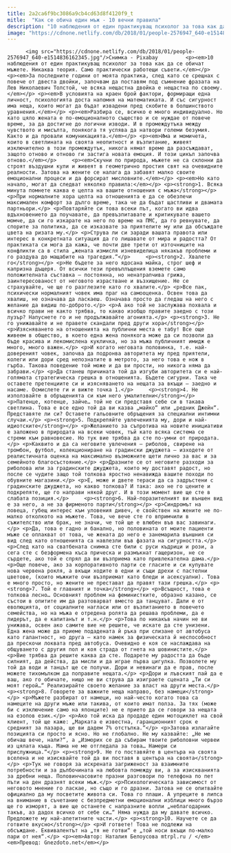 ```yaml
---
title: 2a2ca6f9bc3086a9cb4cd63d8f4120f9_t
mitle:  "Как се обича един мъж - 10 вечни правила"
description: "10 наблюдения от един практикуващ психолог за това как да се обичат мъжете. Никаква теория. Само практически работещи съвети. За последните години от моята практика, след като се срещнах с повече от двеста двойки, започвам да поставям под съмнение фразата на Лев Николаевич Толстой, че всяка нещастна двойка е нещастна по своему. В условията на …"
image: "https://cdnone.netlify.com/db/2018/01/people-2576947_640-e1514836162345.jpg"
---
```


          <img src="https://cdnone.netlify.com/db/2018/01/people-2576947_640-e1514836162345.jpg"/>Снимка - Pixabay         <p><em>10 наблюдения от един практикуващ психолог за това как да се обичат мъжете. Никаква теория. Само практически работещи съвети.</em></p>   <p><em>За последните години от моята практика, след като се срещнах с повече от двеста двойки, започвам да поставям под съмнение фразата на Лев Николаевич Толстой, че всяка нещастна двойка е нещастна по своему.</em></p> <p><em>В условията на краен брой фактори, формиращи една личност, психологията доста напомня на математиката. И със сигурност има неща, които могат да бъдат извадени пред скобите в болшинството уравнения.</em></p> <p><em>Разбира се, всичко е много индивидуално. Но като цяло жената е по-емоционалното същество и се нуждае от повече време, за да достигне до логични изводи. И в промеждутъка между чувството и мисълта, понякога тя успява да натвори големи безумия. Както и да провали комуникацията.</em></p> <p><em>Има и момичета, които в светлината на своята неопитност и възпитание, живеят изключително в този промеждутък, никога нямат време да разсъждават, защото отново и отново ги застига новата емоция. И този цикъл започва отново.</em></p>     <p><em>Скучни по природа, мъжете не са склонни да строят въздушни кули и живеят в геометрично простия свят на очевидните реалности. Затова на жените се налага да забавят малко своите емоционални процеси и да форсират мисловните.</em></p> <p><em>Но като начало, могат да следват няколко правила:</em></p> <p><strong>1. Всяка минута помнете каква е целта на вашите отношения с мъжа</strong></p> <p>При нормалните хора целта на отношенията е да се обезпечи максимален комфорт за дълго време, така че да бъдат щастливи и двамата партньори.</p> <p>Повтаряйте си това всеки път, когато ви идва вдъхновението да поучавате, да превъзпитавате и критикувате вашето момче, да си го изкарате на него по време на ПМС, да го ревнувате, да спорите за политика, да се изказвате за приятелите му или да обсъждате цвета на ризата му.</p> <p>Струва ли си заради вашата правота или интерес в конкретната ситуация да го лишавате от мира и радостта? От практиката си мога да кажа, че почти две трети от източниците на конфликти са в стила „жената измисля изневиделица някакъв проблеми и го раздува до мащабите на трагедия.“</p>     <p><strong>2. Хвалете го</strong></p> <p>Не бъдете за него ядосана майка, строг шеф и капризна дъщеря. От всички тези превъплъщения вземете само положителната съставка – постоянна, но ненатрапчива грижа, заинтересованост от неговото израстване и възхищение. Не се страхувайте, че ще го разглезите като го хвалите.</p> <p>Все пак, психически нормалният човек има праг на самооценка. Освен това да хвалиш, не означава да ласкаеш. Означава просто да гледаш на него с желание да видиш по-доброто.</p> <p>А ако той не заслужава похвала и всичко прави не както трябва, то какво изобщо правите заедно с този лузър? Напуснете го и не продължавайте агонията.</p> <p><strong>3. Не го унижавайте и не правете скандали пред други хора</strong></p> <p>Изясняването на отношенията на публични места е табу! Все още живеем в общество, в което една жена понякога може да си позволи да бъде красива и лекомислена кукличка, но за мъжа публичният имидж е много, много важен.</p> <p>И когато неговата половинка, т.е. най-довереният човек, започва да подронва авторитета му пред приятели, колеги или дори сред непознатите в метрото, за него това е нож в гърба. Такова поведение той може и да ви прости, но никога няма да забрави.</p> <p>Да станеш причината той да изгуби авторитета си е най-голямата стратегическа грешка в отношенията. Бъдете сигурни. Така че оставете претенциите си и изясняването на нещата за вкъщи – заедно и насаме. Осмислете ги и вижте точка 1.</p>     <p><strong>4. Не използвайте в обръщенията си към него умалителни</strong></p> <p>Патенце, котенце, зайче… той не си представя себе си в такава светлина. Това е все едно той да ви казва „майко“ или „редник Джейн“. Представяте ли си? Оставете гальовните обръщения за специални интимни случаи.</p> <p><strong>5. Подкрепяйте увлеченията му, дори и най-идиотските</strong></p> <p>Желанието за съпротива на новите инициативи е заложено в природата на всеки човек, тъй като всяка система се стреми към равновесие. Но тук вие трябва да сте по-умни от природата.</p> <p>Каквито и да са неговите увлечения – риболов, свирене на тромбон, футбол, колекциониране на градински джуджета – изходете от реалистичната оценка на максимално възможните щети лично за вас и за семейното благосъстояние.</p> <p>Дразните се от неговите разходи за риболова или за градинските джуджета, които му доставят радост, но после се чудите защо той толкова яростно ненавижда вашите походи по обувните магазини.</p> <p>Е, може и двете тераси да са задръстени с градинските джуджета, но какво толкова? И така: ако не го цените и подкрепяте, ще го направи някой друг. И в този момент вие ще сте в слабата позиция.</p>     <p><strong>6. Най-поразителният ви външен вид е за него, а не за фирменото парти</strong></p> <p>Синдромът на ловеца, губещ интерес към уловения дивеч, е свойствен на жените не по-малко отколкото на мъжете. Това, че вече сте го впримчили в съжителство или брак, не значи, че той ще е влюбен във вас завинаги.</p> <p>Да, това е гадно и банално, но половината от моите пациенти мъже се оплакват от това, че жената до него е занемарила външния си вид след като отношенията са навлезли във фазата на сигурността.</p> <p>След като на сватбената снимка сте били с руси къдрици и рози, а сега сте с безформена къса прическа и размъкнат гащеризон, не се сърдете, ако той е спрял да ви възприема като привлекателна дама.</p> <p>Още повече, ако за корпоративното парти се гласите и си купувате нова червена рокля, а вкъщи ходите в едни и същи дрехи с пастелни цветове, (които мъжките очи възприемат като бледи и асексуални). Това е много просто, но жените не престават да правят тази грешка.</p> <p><strong>7. Той е главният и точка</strong></p> <p>Всъщност, това е толкова лесно… Основният проблем на феминистките, образно казано, се състои в опитите им да разтоварват вместо да танцуват. Дали е от еволюцията, от социалните нагласи или от възпитанието в повечето семейства, но на мъжа е отредена ролята да решава проблеми, да е лидерът, да е капитанът и т.н.</p> <p>Това по никакъв начин не ви унижава, освен ако самите вие не решите, че искате да сте унизени. Една жена може да приеме подадената й ръка при слизане от автобуса като галантност, но друга – като намек за физическата й неспособност да прескочи локвата пред автобуса. Очевидно е коя се наслаждава на общуването с другия пол и коя страда от гнета на шовинистите.</p> <p>Вие трябва да решите каква да сте. Подарете му радостта да бъде силният, да действа, да мисли и да играе първа цигулка. Позволете му той да води и танцът ще се получи. Дори и невинаги да е прав, после можете тихомълком да поправите нещата.</p> <p>Дори и лъвският пай да е ваш, ако го обичате, нищо не ви струва да изиграете сцената „Ти си моят герой…“ Реализирайте своето желание за власт на други места.</p>     <p><strong>8. Говорете за важните неща направо, без намеци</strong></p> <p>Мъжете разбират от намеци, но най-често когато това са намеците на други мъже или такива, от които имат полза. За тях (може би с изключение само на японците) не е прието да се говори за нещата на езопов език.</p> <p>Ако той иска да продаде един мотоциклет на свой клиент, той ще каже: „Марката е известна, гаранционният срок е средният за пазара, ще ви дадем 7% отстъпка.“</p> <p>Затова излагайте позицията си просто и ясно. Но не глобално. Не му казвайте: „Не ме обичаш вече, нали?“, а „Изморих се да събирам твоите риболовни червеи из цялата къща. Мама не ме отгледала за това… Намери си прислужница.“</p> <p><strong>9. Не го поставяйте в центъра на своята вселена и не изисквайте той да ви поставя в центъра на своята</strong></p> <p>Тук не говоря за искрената загриженост за взаимните потребности и за дълбочината на любовта помежду ви, а за изискванията за дребни неща. Половинчасовите празни разговори по телефона по пет пъти на ден дразнят всеки мъж.</p> <p>Психологическата зависимост от неговото мнение го ласкае, но също и го дразни. Затова не се опитвайте официално да му посветите живота си. Това го плаши. А упреците в липса на внимание в съчетание с безпредметни емоционални изблици много бързо ще го изморят, а вие ще останете с напразните вопли „неблагодарник такъв, аз дадох всичко от себе си…“ Няма нужда да му давате всичко. Предложете му най-апетитните части.</p> <p><strong>10. Научете се да готвите вкусно</strong></p> <p>И гответе! Това не подлежи на обсъждане. Еквивалентът на „тя не готви“ е „той носи вкъщи по-малко пари от нея“.</p> <p><em>Автор: Наталия Белоусова mtrpl.ru / </em><em>Превод: Gnezdoto.net</em></p>         